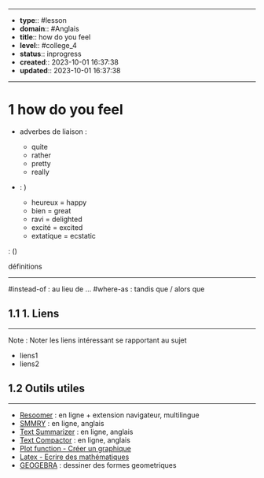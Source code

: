 


---
- **type**:: #lesson
- **domain**:: #Anglais
- **title**:: how do you feel 
- **level**:: #college_4
- **status**:: inprogress
- **created**:: 2023-10-01 16:37:38
- **updated**:: 2023-10-01 16:37:38
---
# 1	how do you feel 

- adverbes de liaison :
	- quite
	- rather
	- pretty
	- really

- : ) 
	- heureux = happy
	- bien = great
	- ravi = delighted
	- excité = excited 
	- extatique = ecstatic

: ()



définitions

---
#instead-of : au lieu de …
#where-as : tandis que / alors que 


## 1.1	1. Liens
---

Note :  Noter les liens intéressant se rapportant au sujet

- liens1
- liens2



## 1.2	Outils utiles
---

-   [Resoomer](https://resoomer.com/fr) : en ligne + extension navigateur, multilingue
-   [SMMRY](https://smmry.com/) : en ligne, anglais
-   [Text Summarizer](http://textsummarization.net/text-summarizer) : en ligne, anglais
-   [Text Compactor](https://www.textcompactor.com/) : en ligne, anglais
- [Plot function - Créer un graphique](https://github.com/leonhma/obsidian-functionplot)
- [Latex - Ecrire des mathématiques](https://fr.wikibooks.org/wiki/LaTeX/%C3%89crire_des_math%C3%A9matiques)
- [GEOGEBRA](https://www.geogebra.org/geometry?lang=fr) : dessiner des formes geometriques 